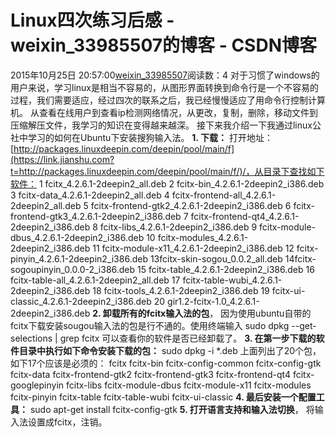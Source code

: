 # Linux四次练习后感 - weixin_33985507的博客 - CSDN博客
2015年10月25日 20:57:00[weixin_33985507](https://me.csdn.net/weixin_33985507)阅读数：4
对于习惯了windows的用户来说，学习linux是相当不容易的，从图形界面转换到命令行是一个不容易的过程，我们需要适应，经过四次的联系之后，我已经慢慢适应了用命令行控制计算机。
从查看在线用户到查看ip检测网络情况，从更改，复制，删除，移动文件到压缩解压文件，我学习的知识在变得越来越深。
接下来我介绍一下我通过linux公社中学习的如何在Ubuntu下安装搜狗输入法。
**1. 下载：**
打开地址：[http://packages.linuxdeepin.com/deepin/pool/main/f](https://link.jianshu.com?t=http://packages.linuxdeepin.com/deepin/pool/main/f/)/，从目录下查找如下软件：
1 fcitx_4.2.6.1-2deepin2_all.deb
2 fcitx-bin_4.2.6.1-2deepin2_i386.deb
3 fcitx-data_4.2.6.1-2deepin2_all.deb
4 fcitx-frontend-all_4.2.6.1-2deepin2_all.deb
5 fcitx-frontend-gtk2_4.2.6.1-2deepin2_i386.deb
6 fcitx-frontend-gtk3_4.2.6.1-2deepin2_i386.deb
7 fcitx-frontend-qt4_4.2.6.1-2deepin2_i386.deb
8 fcitx-libs_4.2.6.1-2deepin2_i386.deb
9 fcitx-module-dbus_4.2.6.1-2deepin2_i386.deb
10 fcitx-modules_4.2.6.1-2deepin2_i386.deb
11 fcitx-module-x11_4.2.6.1-2deepin2_i386.deb
12 fcitx-pinyin_4.2.6.1-2deepin2_i386.deb
13fcitx-skin-sogou_0.0.2_all.deb
14fcitx-sogoupinyin_0.0.0-2_i386.deb
15 fcitx-table_4.2.6.1-2deepin2_i386.deb
16 fcitx-table-all_4.2.6.1-2deepin2_all.deb
17 fcitx-table-wubi_4.2.6.1-2deepin2_i386.deb
18 fcitx-tools_4.2.6.1-2deepin2_i386.deb
19 fcitx-ui-classic_4.2.6.1-2deepin2_i386.deb
20 gir1.2-fcitx-1.0_4.2.6.1-2deepin2_i386.deb
**2. 卸载所有的fcitx输入法的包**，
因为使用ubuntu自带的fcitx下载安装sougou输入法的包是行不通的。使用终端输入
sudo dpkg --get-selections | grep fcitx
可以查看你的软件是否已经卸载了。
**3. 在第一步下载的软件目录中执行如下命令安装下载的包：**
sudo dpkg -i *.deb
上面列出了20个包，如下17个应该是必须的：
fcitx
fcitx-bin
fcitx-config-common
fcitx-config-gtk
fcitx-data
fcitx-frontend-gtk2
fcitx-frontend-gtk3
fcitx-frontend-qt4
fcitx-googlepinyin
fcitx-libs
fcitx-module-dbus
fcitx-module-x11
fcitx-modules
fcitx-pinyin
fcitx-table
fcitx-table-wubi
fcitx-ui-classic
**4. 最后安装一个配置工具：**
sudo apt-get install fcitx-config-gtk
**5. 打开语言支持和输入法切换**，
将输入法设置成fcitx，注销。
